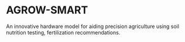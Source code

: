 # AGROW-SMART
An innovative hardware model for aiding precision agriculture using soil nutrition testing, fertilization recommendations.

